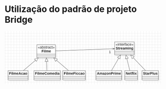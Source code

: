 # Utilização do padrão de projeto Bridge

![diagrama.png](src%2Fmain%2Fresources%2FDiagramaDeClasses%2Fdiagrama.png)